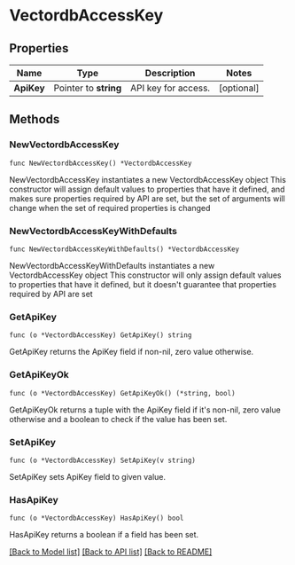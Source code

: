 # VectordbAccessKey

## Properties

Name | Type | Description | Notes
------------ | ------------- | ------------- | -------------
**ApiKey** | Pointer to **string** | API key for access. | [optional] 

## Methods

### NewVectordbAccessKey

`func NewVectordbAccessKey() *VectordbAccessKey`

NewVectordbAccessKey instantiates a new VectordbAccessKey object
This constructor will assign default values to properties that have it defined,
and makes sure properties required by API are set, but the set of arguments
will change when the set of required properties is changed

### NewVectordbAccessKeyWithDefaults

`func NewVectordbAccessKeyWithDefaults() *VectordbAccessKey`

NewVectordbAccessKeyWithDefaults instantiates a new VectordbAccessKey object
This constructor will only assign default values to properties that have it defined,
but it doesn't guarantee that properties required by API are set

### GetApiKey

`func (o *VectordbAccessKey) GetApiKey() string`

GetApiKey returns the ApiKey field if non-nil, zero value otherwise.

### GetApiKeyOk

`func (o *VectordbAccessKey) GetApiKeyOk() (*string, bool)`

GetApiKeyOk returns a tuple with the ApiKey field if it's non-nil, zero value otherwise
and a boolean to check if the value has been set.

### SetApiKey

`func (o *VectordbAccessKey) SetApiKey(v string)`

SetApiKey sets ApiKey field to given value.

### HasApiKey

`func (o *VectordbAccessKey) HasApiKey() bool`

HasApiKey returns a boolean if a field has been set.


[[Back to Model list]](../README.md#documentation-for-models) [[Back to API list]](../README.md#documentation-for-api-endpoints) [[Back to README]](../README.md)


